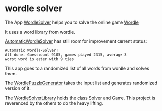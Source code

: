 # wordle solver

The App [WordleSolver](/WordleSolver) helps you to solve the online game [Wordle](https://www.powerlanguage.co.uk/wordle/)

It uses a word library from wordle.

[AutomaticWordleSolver](/AutomaticWordleSolver) has still room for improvement current status:
```
Automatic Wordle-Solver!
All done. Guesscount 9105, games played 2315, average 3
worst word is eater with 9 ties
```
This app goes to a randomized list of all words from wordle and solves them.

The [WordlePuzzleGenerator](/WordlePuzzleGenerator) takes the input list and generates randomized version of it.

The [WordleSolverLibrary](/WordleSolverLibrary) holds the class Solver and Game. This project is reverenced by the others to do the heavy lifting.